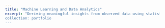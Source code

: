 ```yaml
---
title: "Machine Learning and Data Analytics"
excerpt: "Deriving meaningful insights from observed data using statistical methods. Also known as my PhD research.
collection: portfolio
---
```

